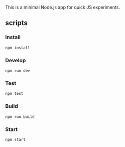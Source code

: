 This is a minimal Node.js app for quick JS experiments.

## scripts
### Install
```
npm install
```

### Develop 
```
npm run dev
```

### Test
```
npm test
```

### Build
```
npm run build
```

### Start
```
npm start
```
